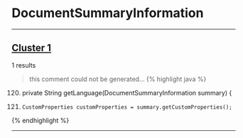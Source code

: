 # DocumentSummaryInformation

***

## [Cluster 1](./1)
1 results
> this comment could not be generated...
{% highlight java %}
120. private String getLanguage(DocumentSummaryInformation summary) {
121.     CustomProperties customProperties = summary.getCustomProperties();
{% endhighlight %}

***


